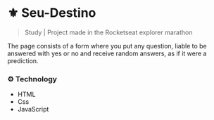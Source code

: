 # ⚜️ Seu-Destino
> Study | Project made in the Rocketseat explorer marathon

The page consists of a form where you put any question, liable to be answered with yes or no and receive random answers, as if it were a prediction.

### ⚙️ Technology
* HTML
* Css
* JavaScript
